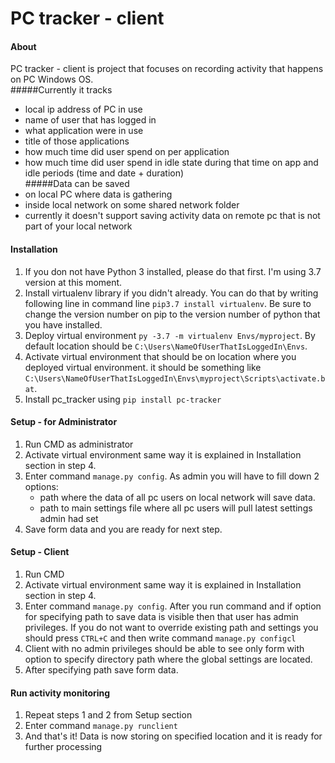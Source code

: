 # PC tracker - client
#### About
PC tracker - client is project that focuses on recording activity that happens on PC Windows OS.<br>
#####Currently it tracks
- local ip address of PC in use
- name of user that has logged in
- what application were in use
- title of those applications
- how much time did user spend on per application
- how much time did user spend in idle state during that time on app and idle periods (time and date + duration)<br>
#####Data can be saved
- on local PC where data is gathering
- inside local network on some shared network folder
- currently it doesn't support saving activity data on remote pc that is not part of your local network
#### Installation
1. If you don not have Python 3 installed, please do that first. I'm using 3.7 version at this moment.
2. Install virtualenv library if you didn't already. You can do that by writing following line in command line ```pip3.7 install virtualenv```. Be sure to change the version number on pip to the version number of python that you have installed.
3. Deploy virtual environment ```py -3.7 -m virtualenv Envs/myproject```. By default location should be ```C:\Users\NameOfUserThatIsLoggedIn\Envs```.
4. Activate virtual environment that should be on location where you deployed virtual environment. it should be something like ```C:\Users\NameOfUserThatIsLoggedIn\Envs\myproject\Scripts\activate.bat```.
5. Install pc_tracker using ```pip install pc-tracker```
#### Setup - for Administrator 
1. Run CMD as administrator
2. Activate virtual environment same way it is explained in Installation section in step 4.
3. Enter command ```manage.py config```. As admin you will have to fill down 2 options:
    - path where the data of all pc users on local network will save data. 
    - path to main settings file where all pc users will pull latest settings admin had set
4. Save form data and you are ready for next step.
#### Setup - Client
1. Run CMD
2. Activate virtual environment same way it is explained in Installation section in step 4.
3. Enter command ```manage.py config```. After you run command and if option for specifying path to save data is visible then that user has admin privileges. 
    If you do not want to override existing path and settings you should press ```CTRL+C``` and then write command ```manage.py configcl```
4. Client with no admin privileges should be able to see only form with option to specify directory path where the global settings are located.
5. After specifying path save form data.
#### Run activity monitoring
1. Repeat steps 1 and 2 from Setup section
2. Enter command ```manage.py runclient```
3. And that's it! Data is now storing on specified location and it is ready for further processing

    